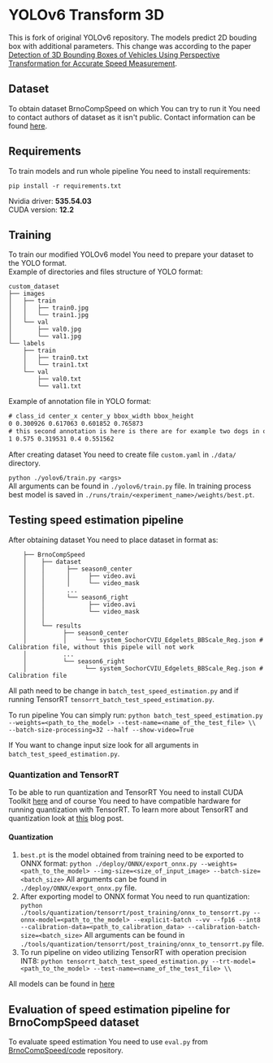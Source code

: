 # YOLOv6 Transform 3D

This is fork of original YOLOv6 repository.
The models predict 2D bouding box with additional parameters. This change was according to the
paper [Detection of 3D Bounding Boxes of Vehicles Using Perspective Transformation for Accurate Speed Measurement](https://arxiv.org/pdf/2003.13137.pdf).

## Dataset

To obtain dataset BrnoCompSpeed on which You can try to run it
You need to contact authors of dataset as it isn't public.
Contact information can be found [here](https://github.com/JakubSochor/BrnoCompSpeed).

## Requirements

To train models and run whole pipeline You need to install requirements:

``pip install -r requirements.txt``  
 
Nvidia driver: **535.54.03**  
CUDA version: **12.2**

## Training

To train our modified YOLOv6 model You need to prepare your dataset to the YOLO format.  
Example of directories and files structure of YOLO format:

```
custom_dataset
├── images
│   ├── train
│   │   ├── train0.jpg
│   │   └── train1.jpg
│   └── val
│       ├── val0.jpg
│       └── val1.jpg
└── labels
    ├── train
    │   ├── train0.txt
    │   └── train1.txt
    └── val
        ├── val0.txt
        └── val1.txt
```

Example of annotation file in YOLO format:

```txt
# class_id center_x center_y bbox_width bbox_height
0 0.300926 0.617063 0.601852 0.765873
# this second annotation is here is there are for example two dogs in one picture. (But this is not case in this dataset)
1 0.575 0.319531 0.4 0.551562
```  

After creating dataset You need to create file ``custom.yaml`` in ``./data/`` directory.

``
python ./yolov6/train.py <args>
``  
All arguments can be found in ``./yolov6/train.py`` file.
In training process best model is saved in ``./runs/train/<experiment_name>/weights/best.pt``.

## Testing speed estimation pipeline

After obtaining dataset You need to place dataset in format as:

```
    ├── BrnoCompSpeed
    │    ├── dataset
    │    │      ├── season0_center
    │    │      │     ├── video.avi
    │    │      │     └── video_mask
    │    │      ...
    │    │      └── season6_right
    │    │            ├── video.avi
    │    │            └── video_mask
    │    │              
    │    └── results
    │          ├── season0_center
    │          │     └── system_SochorCVIU_Edgelets_BBScale_Reg.json # Calibration file, without this pipele will not work 
    │          ...
    │          └── season6_right
    │                └── system_SochorCVIU_Edgelets_BBScale_Reg.json # Calibration file       
```

All path need to be change in ``batch_test_speed_estimation.py`` and if running
TensorRT ``tensorrt_batch_test_speed_estimation.py``.

To run pipeline You can simply run:
``python batch_test_speed_estimation.py --weights=<path_to_the_model> --test-name=<name_of_the_test_file> \\  
--batch-size-processing=32 --half --show-video=True``

If You want to change input size look for all arguments in ``batch_test_speed_estimation.py``.

### Quantization and TensorRT

To be able to run quantization and TensorRT You need to install CUDA
Toolkit [here](https://developer.nvidia.com/cuda-downloads) and of course You need to have compatible hardware for
running quantization with TensorRT.
To learn more about TensorRT and quantization look
at [this](https://developer.nvidia.com/blog/achieving-fp32-accuracy-for-int8-inference-using-quantization-aware-training-with-tensorrt/)
blog post.

#### Quantization

1. `best.pt` is the model obtained from training need to be exported to ONNX format:
   ``python ./deploy/ONNX/export_onnx.py --weights=<path_to_the_model> --img-size=<size_of_input_image> --batch-size=<batch_size>``
   All arguments can be found in ``./deploy/ONNX/export_onnx.py`` file.
2. After exporting model to ONNX format You need to run quantization:
   ``python ./tools/quantization/tensorrt/post_training/onnx_to_tensorrt.py --onnx-model=<path_to_the_model> --explicit-batch --vv --fp16 --int8 --calibration-data=<path_to_calibration_data> --calibration-batch-size=<batch_size>``
   All arguments can be found in ``./tools/quantization/tensorrt/post_training/onnx_to_tensorrt.py`` file.
3. To run pipeline on video utilizing TensorRT with operation precision INT8:
   ``python tensorrt_batch_test_speed_estimation.py --trt-model=<path_to_the_model> --test-name=<name_of_the_test_file> \\``

All models can be found in [here](https://github.com/macodroid/YOLOv6)

## Evaluation of speed estimation pipeline for BrnoCompSpeed dataset

To evaluate speed estimation You need to use ``eval.py``
from [BrnoCompSpeed/code](https://github.com/JakubSochor/BrnoCompSpeed/tree/master/code) repository.